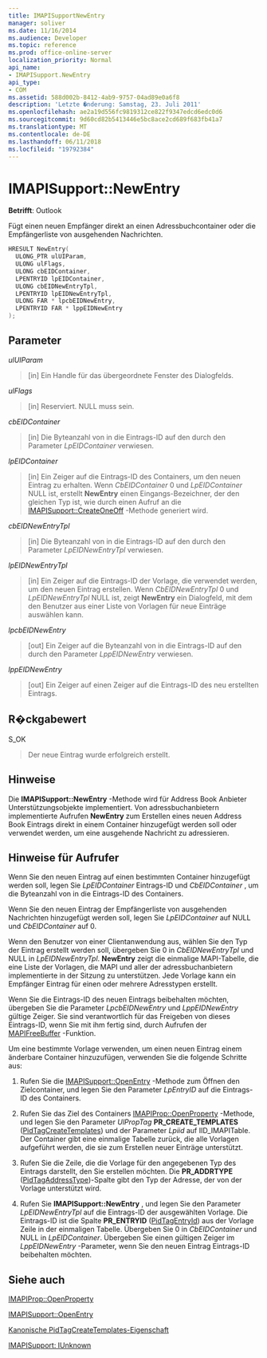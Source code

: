 ```yaml
---
title: IMAPISupportNewEntry
manager: soliver
ms.date: 11/16/2014
ms.audience: Developer
ms.topic: reference
ms.prod: office-online-server
localization_priority: Normal
api_name:
- IMAPISupport.NewEntry
api_type:
- COM
ms.assetid: 588d002b-8412-4ab9-9757-04ad89e0a6f8
description: 'Letzte �nderung: Samstag, 23. Juli 2011'
ms.openlocfilehash: ae2a19d556fc9819312ce822f9347edcd6edc0d6
ms.sourcegitcommit: 9d60cd82b5413446e5bc8ace2cd689f683fb41a7
ms.translationtype: MT
ms.contentlocale: de-DE
ms.lasthandoff: 06/11/2018
ms.locfileid: "19792384"
---
```

# <a name="imapisupportnewentry"></a>IMAPISupport::NewEntry

  
  
**Betrifft**: Outlook 
  
Fügt einen neuen Empfänger direkt an einen Adressbuchcontainer oder die Empfängerliste von ausgehenden Nachrichten.
  
```cpp
HRESULT NewEntry(
  ULONG_PTR ulUIParam,
  ULONG ulFlags,
  ULONG cbEIDContainer,
  LPENTRYID lpEIDContainer,
  ULONG cbEIDNewEntryTpl,
  LPENTRYID lpEIDNewEntryTpl,
  ULONG FAR * lpcbEIDNewEntry,
  LPENTRYID FAR * lppEIDNewEntry
);
```

## <a name="parameters"></a>Parameter

 _ulUIParam_
  
> [in] Ein Handle für das übergeordnete Fenster des Dialogfelds.
    
 _ulFlags_
  
> [in] Reserviert. NULL muss sein.
    
 _cbEIDContainer_
  
> [in] Die Byteanzahl von in die Eintrags-ID auf den durch den Parameter _LpEIDContainer_ verwiesen. 
    
 _lpEIDContainer_
  
> [in] Ein Zeiger auf die Eintrags-ID des Containers, um den neuen Eintrag zu erhalten. Wenn _CbEIDContainer_ 0 und _LpEIDContainer_ NULL ist, erstellt **NewEntry** einen Eingangs-Bezeichner, der den gleichen Typ ist, wie durch einen Aufruf an die [IMAPISupport::CreateOneOff](imapisupport-createoneoff.md) -Methode generiert wird. 
    
 _cbEIDNewEntryTpl_
  
> [in] Die Byteanzahl von in die Eintrags-ID auf den durch den Parameter _LpEIDNewEntryTpl_ verwiesen. 
    
 _lpEIDNewEntryTpl_
  
> [in] Ein Zeiger auf die Eintrags-ID der Vorlage, die verwendet werden, um den neuen Eintrag erstellen. Wenn _CbEIDNewEntryTpl_ 0 und _LpEIDNewEntryTpl_ NULL ist, zeigt **NewEntry** ein Dialogfeld, mit dem den Benutzer aus einer Liste von Vorlagen für neue Einträge auswählen kann. 
    
 _lpcbEIDNewEntry_
  
> [out] Ein Zeiger auf die Byteanzahl von in die Eintrags-ID auf den durch den Parameter _LppEIDNewEntry_ verwiesen. 
    
 _lppEIDNewEntry_
  
> [out] Ein Zeiger auf einen Zeiger auf die Eintrags-ID des neu erstellten Eintrags.
    
## <a name="return-value"></a>R�ckgabewert

S_OK 
  
> Der neue Eintrag wurde erfolgreich erstellt.
    
## <a name="remarks"></a>Hinweise

Die **IMAPISupport::NewEntry** -Methode wird für Address Book Anbieter Unterstützungsobjekte implementiert. Von adressbuchanbietern implementierte Aufrufen **NewEntry** zum Erstellen eines neuen Address Book Eintrags direkt in einem Container hinzugefügt werden soll oder verwendet werden, um eine ausgehende Nachricht zu adressieren. 
  
## <a name="notes-to-callers"></a>Hinweise für Aufrufer

Wenn Sie den neuen Eintrag auf einen bestimmten Container hinzugefügt werden soll, legen Sie _LpEIDContainer_ Eintrags-ID und _CbEIDContainer_ , um die Byteanzahl von in die Eintrags-ID des Containers. 
  
Wenn Sie den neuen Eintrag der Empfängerliste von ausgehenden Nachrichten hinzugefügt werden soll, legen Sie _LpEIDContainer_ auf NULL und _CbEIDContainer_ auf 0. 
  
Wenn den Benutzer von einer Clientanwendung aus, wählen Sie den Typ der Eintrag erstellt werden soll, übergeben Sie 0 in _CbEIDNewEntryTpl_ und NULL in _LpEIDNewEntryTpl_. **NewEntry** zeigt die einmalige MAPI-Tabelle, die eine Liste der Vorlagen, die MAPI und aller der adressbuchanbietern implementierte in der Sitzung zu unterstützen. Jede Vorlage kann ein Empfänger Eintrag für einen oder mehrere Adresstypen erstellt. 
  
Wenn Sie die Eintrags-ID des neuen Eintrags beibehalten möchten, übergeben Sie die Parameter _LpcbEIDNewEntry_ und _LppEIDNewEntry_ gültige Zeiger. Sie sind verantwortlich für das Freigeben von dieses Eintrags-ID, wenn Sie mit ihm fertig sind, durch Aufrufen der [MAPIFreeBuffer](mapifreebuffer.md) -Funktion. 
  
Um eine bestimmte Vorlage verwenden, um einen neuen Eintrag einem änderbare Container hinzuzufügen, verwenden Sie die folgende Schritte aus:
  
1. Rufen Sie die [IMAPISupport::OpenEntry](imapisupport-openentry.md) -Methode zum Öffnen den Zielcontainer, und legen Sie den Parameter _LpEntryID_ auf die Eintrags-ID des Containers. 
    
2. Rufen Sie das Ziel des Containers [IMAPIProp::OpenProperty](imapiprop-openproperty.md) -Methode, und legen Sie den Parameter _UlPropTag_ **PR_CREATE_TEMPLATES** ([PidTagCreateTemplates](pidtagcreatetemplates-canonical-property.md)) und der Parameter _Lpiid_ auf IID_IMAPITable. Der Container gibt eine einmalige Tabelle zurück, die alle Vorlagen aufgeführt werden, die sie zum Erstellen neuer Einträge unterstützt. 
    
3. Rufen Sie die Zeile, die die Vorlage für den angegebenen Typ des Eintrags darstellt, den Sie erstellen möchten. Die **PR_ADDRTYPE** ([PidTagAddressType](pidtagaddresstype-canonical-property.md))-Spalte gibt den Typ der Adresse, der von der Vorlage unterstützt wird. 
    
4. Rufen Sie **IMAPISupport::NewEntry** , und legen Sie den Parameter _LpEIDNewEntryTpl_ auf die Eintrags-ID der ausgewählten Vorlage. Die Eintrags-ID ist die Spalte **PR_ENTRYID** ([PidTagEntryId](pidtagentryid-canonical-property.md)) aus der Vorlage Zeile in der einmaligen Tabelle. Übergeben Sie 0 in _CbEIDContainer_ und NULL in _LpEIDContainer_. Übergeben Sie einen gültigen Zeiger im _LppEIDNewEntry_ -Parameter, wenn Sie den neuen Eintrag Eintrags-ID beibehalten möchten. 
    
## <a name="see-also"></a>Siehe auch



[IMAPIProp::OpenProperty](imapiprop-openproperty.md)
  
[IMAPISupport::OpenEntry](imapisupport-openentry.md)
  
[Kanonische PidTagCreateTemplates-Eigenschaft](pidtagcreatetemplates-canonical-property.md)
  
[IMAPISupport: IUnknown](imapisupportiunknown.md)

